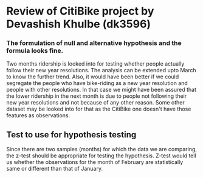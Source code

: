 # Review of CitiBike project by Devashish Khulbe (dk3596)

### The formulation of null and alternative hypothesis and the formula looks fine. 

Two months ridership is looked into for testing whether people actually follow their new year resolutions. The analysis can be extended upto March to know the further trend. 
Also, it would have been better if we could segregate the people who have bike-riding as a new year resolution and people with other resolutions. In that case we might have been assured that the lower ridership in the next month is due to people not following their new year resolutions and not because of any other reason. Some other dataset may be looked into for that as the CitiBike one doesn't have those features as observations.

## Test to use for hypothesis testing

Since there are two samples (months) for which the data we are comparing, the z-test should be appropriate for testing the hypothesis.
Z-test would tell us whether the observations for the month of February are statistically same or different than that of January. 
